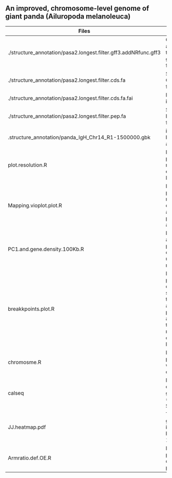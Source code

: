 ## An improved, chromosome-level genome of giant panda (Ailuropoda melanoleuca)
| Files                                                            | Description | MD5 Value                              |
|------------------------------------------------------------------| ---- |-----------------------------------|
| ./structure_annotation/pasa2.longest.filter.gff3.addNRfunc.gff3	 | Gene annotation of the GPv1 genome in gff3 format	| b02d036c3a1d6ebdcd1df69e2748ddf4  |
| ./structure_annotation/pasa2.longest.filter.cds.fa               | Sequence of CDS in fasta format	| d168bf64ba0a8090e6d1b306d5a4c2a0  |
| ./structure_annotation/pasa2.longest.filter.cds.fa.fai	          | Length of CDS in fai format	| c3c8346162d5471534367b6145b1b286  |
| ./structure_annotation/pasa2.longest.filter.pep.fa               |	Sequence of PEP in fasta format	| 49eda0f5993c1ef7df14e185bbbb8ddd  |
| .structure_annotation/panda_IgH_Chr14_R1-1500000.gbk                                 | immunoglobulin heavy-chain annotation | 02a0a227768536e12df64d8c48e28faf  |
| plot.resolution.R                                                |	R script for ploting resolution evaluation with Hi-C data | 	0aa94da61a56f7cc5c0f1a21b0e6086f |
| Mapping.vioplot.plot.R	                                          | R script for ploting mapping ratio of the five available giant panda assemblies | 	d8dc63aa144a9ca94a302fdea702c241 |
| PC1.and.gene.density.100Kb.R	                                    | R script for analyzing and ploting AB-compartments under 100Kb resolution | 	d3963d6d2e9088df54ef5947079689ac |
| breakkpoints.plot.R	                                             | R script for ploting the contig N50 and scaffold N50 of the five available giant panda assemblies and the available mammalian chromosome-level genomes | 	8e494f2989bda288cf3b9146a3d3c6e5 |
| chromosme.R	                                                     | R script for ploting the whole genome of GPv1 | 	a100af07004beac47757e939be94be82 |
| calseq	                                                          | Perl script for calculating the genome indice (Contig and Scaffold N50) | 	e2c5b50f5e94ba1baa25a1e6e937e312 |
| JJ.heatmap.pdf	                                                  | The whole genome interaction heatmap at 1Mb resolution | 	f9d01ba8fa3597b0d792dbb07c85efbf |
| Armratio.def.OE.R	                                               | R script for prediction of centromere position | 	042b9d1df12b9a51b89b33a3c4a056ce |
